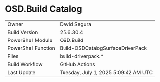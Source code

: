 ﻿# OSD.Build Catalog

| | |
|-|-|
| Owner | David Segura |
| Build Version | 25.6.30.4 |
| PowerShell Module | OSD.Build |
| PowerShell Function | Build-OSDCatalogSurfaceDriverPack |
| Files | build-driverpack.* |
| Build Workflow | GitHub Actions |
| Last Update | Tuesday, July 1, 2025 5:09:42 AM UTC |
